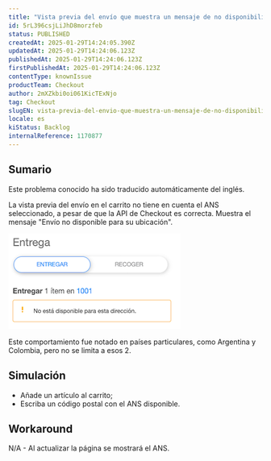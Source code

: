 ```yaml
---
title: "Vista previa del envío que muestra un mensaje de no disponibilidad para la entrega"
id: 5rL396csjLiJhD8morzfeb
status: PUBLISHED
createdAt: 2025-01-29T14:24:05.390Z
updatedAt: 2025-01-29T14:24:06.123Z
publishedAt: 2025-01-29T14:24:06.123Z
firstPublishedAt: 2025-01-29T14:24:06.123Z
contentType: knownIssue
productTeam: Checkout
author: 2mXZkbi0oi061KicTExNjo
tag: Checkout
slugEN: vista-previa-del-envio-que-muestra-un-mensaje-de-no-disponibilidad-para-la-entrega
locale: es
kiStatus: Backlog
internalReference: 1170877
---
```


## Sumario

<div class="alert alert-info">
  <p>Este problema conocido ha sido traducido automáticamente del inglés.</p>
</div>


La vista previa del envío en el carrito no tiene en cuenta el ANS seleccionado, a pesar de que la API de Checkout es correcta. Muestra el mensaje "Envío no disponible para su ubicación".

 ![](https://raw.githubusercontent.com/vtexdocs/help-center-content/refs/heads/main/docs/es/known-issues/Checkout/vista-previa-del-envio-que-muestra-un-mensaje-de-no-disponibilidad-para-la-entrega_1.png)

Este comportamiento fue notado en países particulares, como Argentina y Colombia, pero no se limita a esos 2.


##

## Simulación



- Añade un artículo al carrito;
- Escriba un código postal con el ANS disponible.



## Workaround


N/A - Al actualizar la página se mostrará el ANS.




